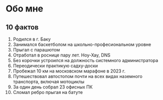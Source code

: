 # Обо мне
## 10 фактов
1. Родился в г. Баку
2. Занимался баскетболом на школьно-професиональном уровне
3. Прыгал с парашютом
4. Отработал в роснице пару лет. Ноу-Хау, DNS
5. Без корочки устроился на должность системного администратора
6. Переодически практикую садху-доски
7. Пробежал 10 км на московском марафоне в 2023 г.
8. Путешествовал автостопом почти на всех видах наземного транспорта, включая мотоциклы
9. За один день собрал 23 офисных ПК
10. Сломал ребро прыгая на батуте